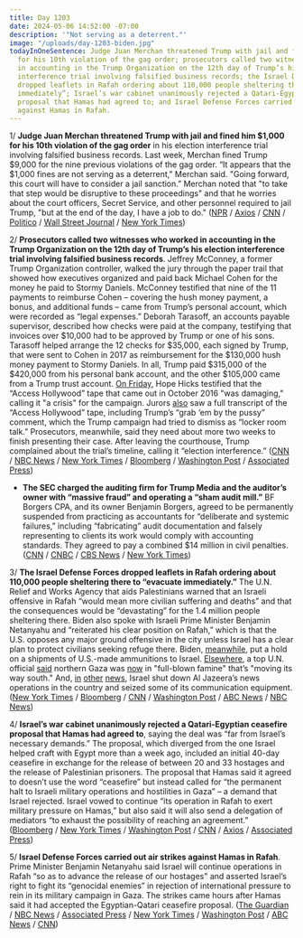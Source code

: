 ```yaml
---
title: Day 1203
date: 2024-05-06 14:52:00 -07:00
description: '"Not serving as a deterrent."'
image: "/uploads/day-1203-biden.jpg"
todayInOneSentence: Judge Juan Merchan threatened Trump with jail and fined him $1,000
  for his 10th violation of the gag order; prosecutors called two witnesses who worked
  in accounting in the Trump Organization on the 12th day of Trump’s his election
  interference trial involving falsified business records; the Israel Defense Forces
  dropped leaflets in Rafah ordering about 110,000 people sheltering there to “evacuate
  immediately”; Israel’s war cabinet unanimously rejected a Qatari-Egyptian ceasefire
  proposal that Hamas had agreed to; and Israel Defense Forces carried out air strikes
  against Hamas in Rafah.
---
```


1/ **Judge Juan Merchan threatened Trump with jail and fined him $1,000 for his 10th violation of the gag order** in his election interference trial involving falsified business records. Last week, Merchan fined Trump $9,000 for the nine previous violations of the gag order. “It appears that the $1,000 fines are not serving as a deterrent," Merchan said. "Going forward, this court will have to consider a jail sanction.” Merchan noted that "to take that step would be disruptive to these proceedings" and that he worries about the court officers, Secret Service, and other personnel required to jail Trump, "but at the end of the day, I have a job to do." ([NPR](https://www.npr.org/2024/05/06/1248648842/trump-gag-order-new-york-trial-fine) / [Axios](https://www.axios.com/2024/05/06/trump-fined-gag-order-hush-money-trial) / [CNN](https://www.cnn.com/2024/05/06/politics/merchan-trump-gag-order-contempt/index.html) / [Politico](https://www.politico.com/live-updates/2024/05/06/trump-hush-money-criminal-trial/trump-held-in-contempt-again-00156238) / [Wall Street Journal](https://www.wsj.com/us-news/law/judge-finds-trump-violated-gag-order-again-threatens-jail-35d67b1a?mod=hp_lead_pos3) / [New York Times](https://www.nytimes.com/2024/05/06/nyregion/trump-trial-gag-order-contempt.html))

2/ **Prosecutors called two witnesses who worked in accounting in the Trump Organization on the 12th day of Trump’s his election interference trial involving falsified business records**. Jeffrey McConney, a former Trump Organization controller,  walked the jury through the paper trail that showed how executives organized and paid back Michael Cohen for the money he paid to Stormy Daniels. McConney testified that nine of the 11 payments to reimburse Cohen – covering the hush money payment, a bonus, and additional funds – came from Trump’s personal account, which were recorded as “legal expenses.” Deborah Tarasoff, an accounts payable supervisor, described  how checks were paid at the company, testifying that invoices over $10,000 had to be approved by Trump or one of his sons. Tarasoff helped arrange the 12 checks for $35,000, each signed by Trump, that were sent to Cohen in 2017 as reimbursement for the $130,000 hush money payment to Stormy Daniels. In all, Trump paid $315,000 of the $420,000 from his personal bank account, and the other $105,000 came from a Trump trust account. [On Friday](https://www.cnn.com/2024/05/03/politics/donald-trump-trial-takeaways-hope-hicks-day-11/index.html), Hope Hicks testified that the “Access Hollywood” tape that came out in October 2016 "was damaging," calling it "a crisis" for the campaign. Jurors [also](https://www.nbcnews.com/politics/donald-trump/trump-on-trial-missed-highlights-recap-hope-hicks-rcna150654) saw a full transcript of the “Access Hollywood” tap﻿e, including Trump’s “grab ‘em by the pussy” comment, which the Trump campaign had tried to dismiss as “locker room talk.” Prosecutors, meanwhile, said they need about more two weeks to finish presenting their case. After leaving the courthouse, Trump complained about the trial’s timeline, calling it “election interference.” ([CNN](https://www.cnn.com/politics/live-news/trump-hush-money-trial-05-06-24/index.html) / [NBC News](https://www.nbcnews.com/politics/donald-trump/live-blog/trump-hush-money-trial-day-12-live-updates-rcna150792) / [New York Times](https://www.nytimes.com/live/2024/05/06/nyregion/trump-trial-hush-money) / [Bloomberg](https://www.bloomberg.com/news/articles/2024-05-06/trump-found-in-contempt-a-second-time-in-hush-money-case?srnd=homepage-americas&sref=MIBMEEoj) / [Washington Post](https://www.washingtonpost.com/politics/2024/05/06/trump-hush-money-trial-live-updates/) / [Associated Press](https://apnews.com/live/trump-trial-hush-money-updates-day-12#0000018f-4f83-d758-a9ff-eff3878d0000))

* **The SEC charged the auditing firm for Trump Media and the auditor’s owner with “massive fraud” and operating a “sham audit mill.”** BF Borgers CPA, and its owner Benjamin Borgers, agreed to be permanently suspended from practicing as accountants for “deliberate and systemic failures,” including “fabricating” audit documentation and falsely representing to clients its work would comply with accounting standards. They agreed to pay a combined $14 million in civil penalties. ([CNN](https://www.cnn.com/2024/05/03/business/trump-media-accounting-firm-charged-fraud/) / [CNBC](https://www.cnbc.com/2024/05/03/trump-media-auditor-charged-by-sec-with-massive-fraud-permanently-barred-from-public-company-audits.html) / [CBS News](https://www.cbsnews.com/news/trump-media-accountant-borgers-charged-with-massive-fraud-sec/) / [New York Times](https://www.nytimes.com/2024/05/03/business/auditor-trump-media-fraud.html))

3/ **The Israel Defense Forces dropped leaflets in Rafah ordering about 110,000 people sheltering there to “evacuate immediately.”** The U.N. Relief and Works Agency that aids Palestinians warned that an Israeli offensive in Rafah “would mean more civilian suffering and deaths” and that the consequences would be “devastating” for the 1.4 million people sheltering there. Biden also spoke with Israeli Prime Minister Benjamin Netanyahu and “reiterated his clear position on Rafah,” which is that the U.S. opposes any major ground offensive in the city unless Israel has a clear plan to protect civilians seeking refuge there. Biden, [meanwhile](https://www.axios.com/2024/05/05/israel-us-ammunition-shipment-hold), put a hold on a shipments of U.S.-made ammunitions to Israel. [Elsewhere](https://www.nbcnews.com/politics/politics-news/world-food-programme-director-cindy-mccain-gaza-full-blown-famine-rcna150644), a top U.N. official [said](https://www.usatoday.com/story/news/world/israel-hamas/2024/05/04/gaza-famine-israel-hamas-war-world-food-program/73567949007/) northern Gaza was [now](https://www.npr.org/2024/05/04/1249153712/united-nations-northern-gaza-famine) in "full-blown famine" that’s "moving its way south." And, [in](https://www.nytimes.com/live/2024/05/05/world/israel-gaza-war-hamas?referringSource=articleShare#israels-prime-minister-has-had-a-tense-relationship-with-the-network) [other](https://www.cnn.com/2024/05/05/middleeast/israel-al-jazeera-closure-intl/index.html) [news](https://apnews.com/article/israel-aljazeera-hamas-gaza-war-eba9416aea82f505ab908ee60d1de5e4), Israel shut down Al Jazeera’s news operations in the country and seized some of its communication equipment. ([New York Times](https://www.nytimes.com/live/2024/05/06/world/israel-gaza-war-hamas/the-israeli-military-tells-civilians-in-eastern-rafah-to-move-to-a-humanitarian-zone?smid=url-share) / [Bloomberg](https://www.bloomberg.com/news/articles/2024-05-06/biden-netanyahu-to-speak-as-israel-tells-gazans-to-leave-rafah?srnd=homepage-americas&sref=MIBMEEoj) / [CNN](https://edition.cnn.com/2024/05/06/middleeast/israel-gaza-eastern-rafah-evacuation-notice-hnk-intl/index.html) / [Washington Post](https://www.washingtonpost.com/world/2024/05/06/israel-hamas-war-news-gaza-palestine/#link-SJIMJRSYYJGT5LXWE7JRCGV5Y4) / [ABC News](https://abcnews.go.com/Politics/biden-netanyahu-speak-israeli-invasion-rafah-appears-imminent/story?id=109953634) / [NBC News](https://www.nbcnews.com/politics/white-house/biden-speaks-netanyahu-cease-fire-talks-evacuation-rafah-rcna150863))

4/ **Israel’s war cabinet unanimously rejected a Qatari-Egyptian ceasefire proposal that Hamas had agreed to**, saying the deal was “far from Israel’s necessary demands.” The proposal, which diverged from the one Israel helped craft with Egypt more than a week ago, included an initial 40-day ceasefire in exchange for the release of between 20 and 33 hostages and the release of Palestinian prisoners. The proposal that Hamas said it agreed to doesn’t use the word “ceasefire” but instead called for “the permanent halt to Israeli military operations and hostilities in Gaza” – a demand that Israel rejected. Israel vowed to continue “its operation in Rafah to exert military pressure on Hamas,” but also said it will also send a delegation of mediators “to exhaust the possibility of reaching an agreement.” ([Bloomberg](https://www.bloomberg.com/news/articles/2024-05-06/hamas-says-accepts-proposal-for-cease-fire-with-israel?srnd=homepage-americas&sref=MIBMEEoj) / [New York Times](https://www.nytimes.com/live/2024/05/06/world/israel-gaza-war-hamas/hamas-says-it-has-agreed-to-a-cease-fire-proposal?smid=url-share) / [Washington Post](https://www.washingtonpost.com/world/2024/05/06/israel-hamas-war-news-gaza-palestine/) / [CNN](https://www.cnn.com/2024/05/06/middleeast/hamas-agrees-ceasefire-proposal-israel-gaza-latam-intl/index.html) / [Axios](https://www.axios.com/2024/05/06/hamas-israel-ceasefire-proposal-egypt-qatar) / [Associated Press](https://apnews.com/article/israel-palestinians-gaza-hamas-war-humanitarian-aid-8659eae6e0a7362504f0aa4aa4be53e0))

5/ **Israel Defense Forces carried out air strikes against Hamas in Rafah**. Prime Minister Benjamin Netanyahu said Israel will continue operations in Rafah “so as to advance the release of our hostages" and asserted Israel’s right to fight its “genocidal enemies” in rejection of international pressure to rein in its military campaign in Gaza. The strikes came hours after Hamas said it had accepted the Egyptian-Qatari ceasefire proposal. ([The Guardian](https://www.theguardian.com/world/live/2024/may/06/israel-gaza-hamas-ceasefire-updates) / [NBC News](https://www.nbcnews.com/news/world/live-blog/live-updates-israel-urges-civilians-leave-eastern-rafah-cease-fire-hop-rcna150801) / [Associated Press](https://apnews.com/live/cease-fire-israel-hamas-updates) / [New York Times](https://www.nytimes.com/live/2024/05/06/world/israel-gaza-war-hamas) / [Washington Post](https://www.washingtonpost.com/world/2024/05/06/israel-hamas-war-news-gaza-palestine/) / [ABC News](https://abcnews.go.com/International/live-updates/israel-hamas-war/?id=109948593) / [CNN](https://www.cnn.com/middleeast/live-news/israel-hamas-war-gaza-news-05-06-24-intl-hnk/index.html))